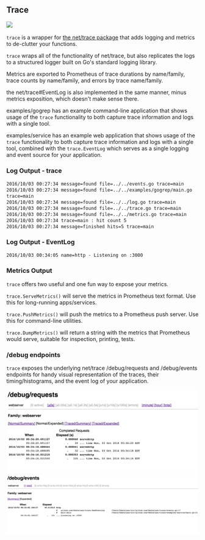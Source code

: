 ## Trace

[![](https://godoc.org/github.com/bketelsen/trace?status.svg)](http://godoc.org/github.com/bketelsen/trace)

`trace` is a wrapper for [the net/trace package](https://github.com/golang/net/tree/master/trace) that adds logging and metrics to de-clutter your functions.

`trace` wraps all of the functionality of net/trace, but also replicates the logs to a structured logger built on Go's standard logging library. 

Metrics are exported to Prometheus of trace durations by name/family, trace counts by name/family, and errors by trace name/family.

the net/trace#EventLog is also implemented in the same manner, minus metrics exposition, which doesn't make sense there.

examples/gogrep has an example command-line application that shows usage of the `trace` functionality to both capture trace information and logs with a single tool.

examples/service has an example web application that shows usage of the `trace` functionality to both capture trace information and logs with a single tool, combined with the `trace.EventLog` which serves as a single logging and event source for your application.


### Log Output - trace

	2016/10/03 00:27:34 message=found file=../../events.go trace=main
	2016/10/03 00:27:34 message=found file=../../examples/gogrep/main.go trace=main
	2016/10/03 00:27:34 message=found file=../../log.go trace=main
	2016/10/03 00:27:34 message=found file=../../trace.go trace=main
	2016/10/03 00:27:34 message=found file=../../metrics.go trace=main
	2016/10/03 00:27:34 trace=main : hit count 5
	2016/10/03 00:27:34 message=finished hits=5 trace=main

### Log Output - EventLog

	2016/10/03 00:34:05 name=http - Listening on :3000

### Metrics Output

`trace` offers two useful and one fun way to expose your metrics.

`trace.ServeMetrics()` will serve the metrics in Prometheus text format.  Use this for long-running apps/services.

`trace.PushMetrics()` will push the metrics to a Prometheus push server.  Use this for command-line utilities.

`trace.DumpMetrics()` will return a string with the metrics that Prometheus would serve, suitable for inspection, printing, tests.

### /debug endpoints

`trace` exposes the underlying net/trace /debug/requests and /debug/events endpoints for handy visual representation of the traces, their timing/histograms, and the event log of your application.

![Requests](/examples/images/requests.png?raw=true "Requests")
![Events](/examples/images/events.png?raw=true "Events")
